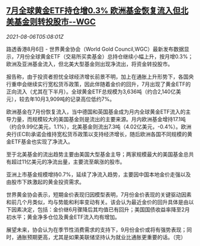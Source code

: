 <!--1628227863000-->
[7月全球黄金ETF持仓增0.3% 欧洲基金恢复流入但北美基金则转投股市--WGC](https://cn.reuters.com/article/wgc-global-gold-etf-july-0806-idCNKBS2F70G2)
------

<div><i>2021-08-06T05:08:01Z</i></div><p>路透香港8月6日 - 世界黄金协会（World Gold Council,WGC）最新发布数据显示，7月份全球黄金ETF（交易所买卖基金）总持仓继续小幅上升，按月增0.3%；欧洲及亚洲基金流入，但北美大型基金则出现净流出，将资金转投股市。</p><p>报告称，由于投资者担忧全球经济增长前景不明，加上在通胀上升形势下，各国央行重申会继续实行宽松货币政策，因此伴随着金价的回升，7月出现了黄金ETF的正向流入（尤其在下半月）。全球黄金ETF总规模为3,636吨（约合2,140亿美元），较去年10月3,909吨的记录高位低约7%。</p><p>欧洲基金在7月份恢复流入，当中德国和英国基金成为月内全球黄金ETF流入的主导力量，而规模较大的美国基金则是流出的主要来源。月内欧洲基金增持17.1吨（约合9.99亿美元，1.1%），北美基金则流出7.3吨（4.02亿美元，-0.4%）。欧洲央行(ECB)承诺会维持宽松货币政策以支持经济增长，随后欧洲各国不同规模的黄金ETF基金也实现了净流入。</p><p>至于北美基金的流出趋势主要由美国大型基金主导；两家规模最大的美国基金总共有超过11亿美元的净流出量，主要流至飙涨的股市。</p><p>亚洲上市基金规模增持0.7%，延续了净流入趋势，主要因中国本地金价走强以及由股市下跌激起的黄金投资需求。</p><p>世界黄金协会表示，短期金价表现归因模型表明，7月份金价表现的关键驱动因素和前几个月类似，均与势能和利率变动有关。该会认为最近金价的回升具体是由以下因素决定，包括：金价继6月骤降后其均值已有回升；美国国债收益率降至2月初水平；黄金净多仓位及黄金ETF流入均有增加。</p><p>展望未来，协会认为在季节性消费需求的支持下，9月份金价或将有强势表现；同时，通胀预期更高，尤其是如果美联储坚持认为就业比通胀更重要的话。（完）</p>
